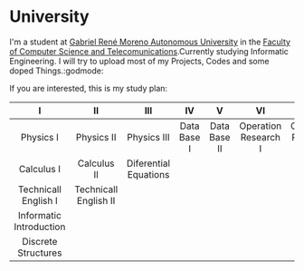 # University

I'm a student at [Gabriel René Moreno Autonomous University](https://en.wikipedia.org/wiki/Universidad_Aut%C3%B3noma_Gabriel_Ren%C3%A9_Moreno) in the [Faculty of Computer Science and Telecomunications](https://es.wikipedia.org/wiki/Facultad_de_Ingenier%C3%ADa_en_Ciencias_de_la_Computaci%C3%B3n_y_Telecomunicaciones_(UAGRM)).Currently studying Informatic Engineering. I will try to upload most of my Projects, Codes and some doped Things.:godmode:

If you are interested, this is my study plan:

|             I            |           II           |           III          |      IV     |       V      |          VI          |          VII          |          VIII         |           IX           |       X      |
|:------------------------:|:----------------------:|:----------------------:|:-----------:|:------------:|:--------------------:|:---------------------:|:---------------------:|:----------------------:|:------------:|
|         Physics I        |       Physics II       |       Physics III      | Data Base I | Data Base II | Operation Research I | Operation Research II | Information Systems I | Information Systems II | Graduation I |
|        Calculus I        |       Calculus II      |  Diferential Equations |             |              |                      |                       |                       |                        |              |
|    Technicall English I  |  Technicall English II |                        |             |              |                      |                       |                       |                        |              |
|  Informatic Introduction |                        |                        |             |              |                      |                       |                       |                        |              |
|  Discrete Structures     |                        |                        |             |              |                      |                       |                       |                        |              |
